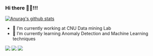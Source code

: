 ### Hi there 👋👋!!!

[![Anurag's github stats](https://github-readme-stats.vercel.app/api?username=SuminBae97)](https://github.com/anuraghazra/github-readme-stats)

- 🔭 I’m currently working at CNU Data mining Lab
- 🌱 I’m currently learning Anomaly Detection and Machine Learning techniques


<img src="https://img.shields.io/badge/Python-3766AB?style=flat-square&logo=Python&logoColor=white"/></a>
<img src="https://img.shields.io/badge/scikit-learn-F7931E?style=flat-square&logo=scikit-learn&logoColor=orange"/></a>
<img src="https://img.shields.io/badge/apachespark-E25A1C?style=flat-square&logo=apachespark&logoColor=red"/></a>


 
<!--
**Sumin971013/Sumin971013** is a ✨ _special_ ✨ repository because its `README.md` (this file) appears on your GitHub profile.

Here are some ideas to get you started:

- 🔭 I’m currently working on ...
- 🌱 I’m currently learning ...
- 👯 I’m looking to collaborate on ...
- 🤔 I’m looking for help with ...
- 💬 Ask me about ...
- 📫 How to reach me: ...
- 😄 Pronouns: ...
- ⚡ Fun fact: ...
-->
